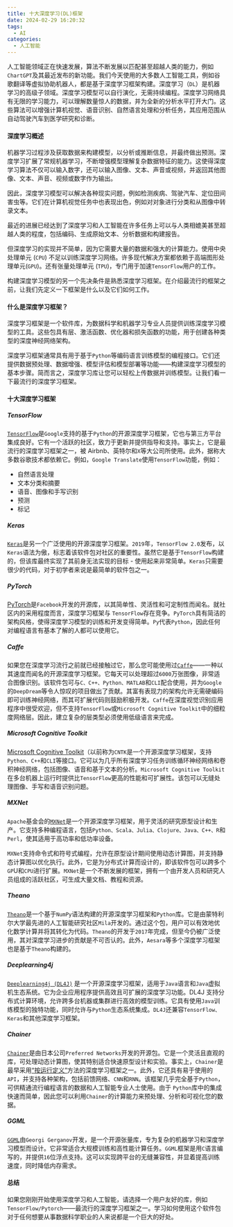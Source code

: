 ```yaml
---
title: 十大深度学习(DL)框架
date: 2024-02-29 16:20:32
tags:
  - AI
categories:
  - 人工智能
---
```


人工智能领域正在快速发展，算法不断发展以匹配甚至超越人类的能力，例如`ChartGPT`及其最近发布的新功能。我们今天使用的大多数人工智能工具，例如谷歌翻译等虚拟协助机器人，都是基于深度学习框架构建。深度学习（`DL`）是机器学习的高级子领域。深度学习模型可以自行演化，无需持续编程。深度学习网络具有无限的学习能力，可以理解数量惊人的数据，并为全新的分析水平打开大门。这些算法可以增强计算机视觉、语音识别、自然语言处理和分析任务，其应用范围从自动驾驶汽车到医学研究和诊断。

#### 深度学习概述

机器学习过程涉及获取数据来构建模型，以分析或推断信息，并最终做出预测。深度学习扩展了常规机器学习，不断增强模型理解复杂数据特征的能力。这使得深度学习算法不仅可以输入数字，还可以输入图像、文本、声音或视频，并返回其他图像、文本、声音、视频或数字作为输出。

因此，深度学习模型可以解决各种现实问题，例如检测疾病、驾驶汽车、定位田间害虫等。它们在计算机视觉任务中也表现出色，例如对对象进行分类和从图像中转录文本。

最近的进展已经达到了深度学习和人工智能在许多任务上可以与人类相媲美甚至超越人类的程度，包括编码、生成原始文本、分析数据和构建报告。

但深度学习的实现并不简单，因为它需要大量的数据和强大的计算能力。使用中央处理单元 (`CPU`) 不足以训练深度学习网络。许多现代解决方案都依赖于高端图形处理单元(`GPU`)。还有张量处理单元 (`TPU`)，专门用于加速`TensorFlow`用户的工作。

构建深度学习模型的另一个先决条件是熟悉深度学习框架。在介绍最流行的框架之前，让我们先定义一下框架是什么以及它们如何工作。

#### 什么是深度学习框架？

深度学习框架是一个软件库，为数据科学和机器学习专业人员提供训练深度学习模型的工具。这些包具有层、激活函数、优化器和损失函数的功能，用于创建各种类型的深度神经网络架构。

深度学习框架通常具有用于基于`Python`等编码语言训练模型的编程接口。它们还提供数据预处理、数据增强、模型评估和模型部署等功能——构建深度学习模型的基本步骤。简而言之，深度学习库让您可以轻松上传数据并训练模型。让我们看一下最流行的深度学习框架。

#### 十大深度学习框架

##### TensorFlow

[`TensorFlow`](https://www.tensorflow.org/)是`Google`支持的基于`Python`的开源深度学习框架，它也与第三方平台集成良好。它有一个活跃的社区，致力于更新并提供指导和支持。事实上，它是最流行的深度学习框架之一，被 Airbnb、英特尔和`X`等大公司所使用。此外，据称大多数谷歌技术都依赖它。例如，`Google Translate`使用`TensorFlow`功能，例如：
- 自然语言处理
- 文本分类和摘要
- 语音、图像和手写识别
- 预测
- 标记

##### Keras

[`Keras`](https://keras.io/)是另一个广泛使用的开源深度学习框架。`2019`年，`TensorFlow 2.0`发布，以`Keras`语法为傲，标志着该软件包对社区的重要性。虽然它是基于`TensorFlow`构建的，但该库最终实现了其前身无法实现的目标 - 使用起来非常简单。`Keras`只需要很少的代码，对于初学者来说是最简单的软件包之一。

##### PyTorch

[PyTorch](https://pytorch.org/)是`Facebook`开发的开源库，以其简单性、灵活性和可定制性而闻名。就社区内的采用程度而言，深度学习框架与 `TensorFlow`存在竞争。`PyTorch`具有简洁的架构风格，使得深度学习模型的训练和开发变得简单。`Py`代表`Python`，因此任何对编程语言有基本了解的人都可以使用它。

##### Caffe

如果您在深度学习流行之前就已经接触过它，那么您可能使用过[`Caffe`](http://caffe.berkeleyvision.org/)——一种以其速度而闻名的开源深度学习框架。它每天可以处理超过`6000`万张图像，非常适合图像识别。该软件包可与`C、C++、Python、MATLAB`和`CLI`配合使用，并为`Google`的`DeepDream`等令人惊叹的项目做出了贡献。其富有表现力的架构允许无需硬编码即可训练神经网络，而其可扩展代码则鼓励积极开发。`Caffe`在深度视觉识别应用程序中很受欢迎，但不支持`TensorFlow`或`Microsoft Cognitive Toolkit`中的细粒度网络层。因此，建立复杂的层类型必须使用低级语言来完成。

##### Microsoft Cognitive Toolkit 

[Microsoft Cognitive Toolkit](https://learn.microsoft.com/en-us/cognitive-toolkit/)（以前称为`CNTK`是一个开源深度学习框架，支持`Python、C++`和`CLI`等接口。它可以为几乎所有深度学习任务训练循环神经网络和卷积神经网络，包括图像、语音和基于文本的分析。`Microsoft Cognitive Toolkit`在多台机器上运行时提供比`TensorFlow`更高的性能和可扩展性。该包可以无缝处理图像、手写和语音识别问题。

##### MXNet

`Apache`基金会的[`MXNet`](https://mxnet.apache.org/versions/1.9.1/)是一个开源深度学习框架，用于灵活的研究原型设计和生产。它支持多种编程语言，包括`Python、Scala、Julia、Clojure、Java、C++、R`和`Perl`，使其适用于高功率和低功率设备。

`MXNet`支持命令式和符号式编程，允许在原型设计期间使用动态计算图，并支持静态计算图以优化执行。此外，它是为分布式计算而设计的，即该软件包可以跨多个`GP`U和`CPU`进行扩展。`MXNet`是一个不断发展的框架，拥有一个由开发人员和研究人员组成的活跃社区，可生成大量文档、教程和资源。

##### Theano

[`Theano`](https://pypi.org/project/Theano/)是一个基于`NumPy`语法构建的开源深度学习框架和`Python`库。它是由蒙特利尔大学最先进的人工智能研究社区`Mila`开发的。通过这个包，用户可以有效地优化数学计算并将其转化为代码。`Theano`的开发于`2017`年完成，但至今仍被广泛使用，其对深度学习进步的贡献是不可否认的。此外，`Aesara`等多个深度学习框架也是基于`Theano`构建的。

##### Deeplearning4j 

[`Deeplearning4j (DL4J)`](https://deeplearning4j.konduit.ai/) 是一个开源深度学习框架，适用于`Java`语言和`Java`虚拟机生态系统。它为企业应用程序提供高效且可扩展的深度学习功能。DL4J 支持分布式计算环境，允许跨多台机器或集群进行高效的模型训练。它具有使用`Java`训练模型的独特功能，同时允许与`Python`生态系统集成。`DL4J`还兼容`TensorFlow、Keras`和其他深度学习框架。

##### Chainer

[`Chainer`](https://chainer.org/)是由日本公司`Preferred Networks`开发的开源包。它是一个灵活且直观的库，可处理动态计算图，使其特别适合快速原型设计和实验。事实上，`Chainer`是最早采用[“按运行定义”](https://docs.chainer.org/en/v7.8.0/guides/define_by_run.html)方法的深度学习框架之一。此外，它还具有易于使用的`API`，并支持各种架构，包括前馈网络、`CNN`和`RNN`。该框架几乎完全基于`Python`，可供精通流行编程语言的数据和人工智能专业人士使用。由于 `Python`库中的集成快速而简单，因此您可以利用`Chainer`的计算能力来预处理、分析和可视化您的数据。

##### GGML

[`GGML`](https://github.com/ggerganov/ggml)由`Georgi Gerganov`开发，是一个开源张量库，专为复杂的机器学习和深度学习模型而设计。它非常适合大规模训练和高性能计算任务。`GGML`框架是用`C`语言编写的，并提供`16`位浮点支持。这可以实现跨平台的无缝兼容性，并显着提高训练速度，同时降低内存需求。

#### 总结

如果您刚刚开始使用深度学习和人工智能，请选择一个用户友好的库，例如`TensorFlow/Pytorch`——最流行的深度学习框架之一。学习如何使用这个软件包对于任何想要从事数据科学职业的人来说都是一个巨大的好处。



